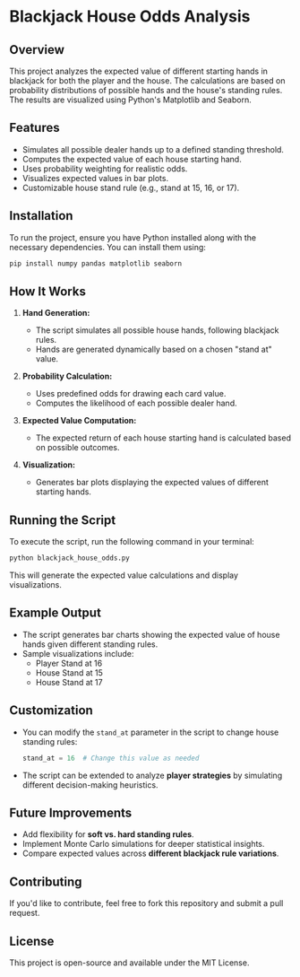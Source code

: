 # Blackjack House Odds Analysis

## Overview
This project analyzes the expected value of different starting hands in blackjack for both the player and the house. The calculations are based on probability distributions of possible hands and the house's standing rules. The results are visualized using Python's Matplotlib and Seaborn.

## Features
- Simulates all possible dealer hands up to a defined standing threshold.
- Computes the expected value of each house starting hand.
- Uses probability weighting for realistic odds.
- Visualizes expected values in bar plots.
- Customizable house stand rule (e.g., stand at 15, 16, or 17).

## Installation
To run the project, ensure you have Python installed along with the necessary dependencies. You can install them using:

```bash
pip install numpy pandas matplotlib seaborn
```

## How It Works
1. **Hand Generation:**
   - The script simulates all possible house hands, following blackjack rules.
   - Hands are generated dynamically based on a chosen "stand at" value.

2. **Probability Calculation:**
   - Uses predefined odds for drawing each card value.
   - Computes the likelihood of each possible dealer hand.

3. **Expected Value Computation:**
   - The expected return of each house starting hand is calculated based on possible outcomes.

4. **Visualization:**
   - Generates bar plots displaying the expected values of different starting hands.

## Running the Script
To execute the script, run the following command in your terminal:

```bash
python blackjack_house_odds.py
```

This will generate the expected value calculations and display visualizations.

## Example Output
- The script generates bar charts showing the expected value of house hands given different standing rules.
- Sample visualizations include:
  - Player Stand at 16
  - House Stand at 15
  - House Stand at 17

## Customization
- You can modify the `stand_at` parameter in the script to change house standing rules:
  ```python
  stand_at = 16  # Change this value as needed
  ```
- The script can be extended to analyze **player strategies** by simulating different decision-making heuristics.

## Future Improvements
- Add flexibility for **soft vs. hard standing rules**.
- Implement Monte Carlo simulations for deeper statistical insights.
- Compare expected values across **different blackjack rule variations**.

## Contributing
If you'd like to contribute, feel free to fork this repository and submit a pull request.

## License
This project is open-source and available under the MIT License.

